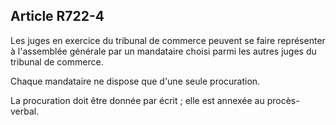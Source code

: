 Article R722-4
----
Les juges en exercice du tribunal de commerce peuvent se faire représenter à
l'assemblée générale par un mandataire choisi parmi les autres juges du tribunal
de commerce.

Chaque mandataire ne dispose que d'une seule procuration.

La procuration doit être donnée par écrit ; elle est annexée au procès-verbal.
